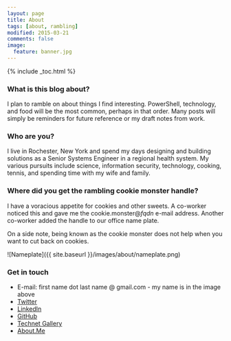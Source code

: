 ```yaml
---
layout: page
title: About
tags: [about, rambling]
modified: 2015-03-21
comments: false
image:
  feature: banner.jpg
---
```

{% include _toc.html %}

### What is this blog about?

I plan to ramble on about things I find interesting.  PowerShell, technology, and food will be the most common, perhaps in that order.  Many posts will simply be reminders for future reference or my draft notes from work.

### Who are you?

I live in Rochester, New York and spend my days designing and building solutions as a Senior Systems Engineer in a regional health system.  My various pursuits include science, information security, technology, cooking, tennis, and spending time with my wife and family.

### Where did you get the rambling cookie monster handle?

I have a voracious appetite for cookies and other sweets.  A co-worker noticed this and gave me the cookie.monster@*fqdn* e-mail address.  Another co-worker added the handle to our office name plate.

On a side note, being known as the cookie monster does not help when you want to cut back on cookies.

![Nameplate]({{ site.baseurl }}/images/about/nameplate.png)

### Get in touch

* E-mail: first name dot last name @ gmail.com - my name is in the image above
* [Twitter](https://twitter.com/psCookieMonster)
* [LinkedIn](https://www.linkedin.com/in/wframe)
* [GitHub](https://github.com/RamblingCookieMonster)
* [Technet Gallery](https://gallery.technet.microsoft.com/site/search?f%5B0%5D.Type=User&f%5B0%5D.Value=Cookie.Monster)
* [About.Me](https://about.me/ramblingcookiemonster)

